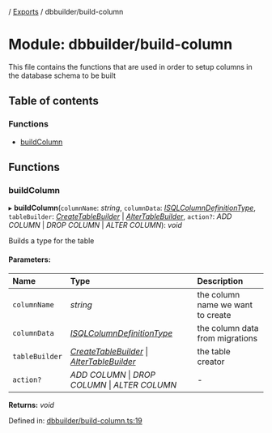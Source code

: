 [](../README.md) / [Exports](../modules.md) / dbbuilder/build-column

# Module: dbbuilder/build-column

This file contains the functions that are used in order to setup
columns in the database schema to be built

## Table of contents

### Functions

- [buildColumn](dbbuilder_build_column.md#buildcolumn)

## Functions

### buildColumn

▸ **buildColumn**(`columnName`: *string*, `columnData`: [*ISQLColumnDefinitionType*](../interfaces/base_root_sql.isqlcolumndefinitiontype.md), `tableBuilder`: [*CreateTableBuilder*](../classes/database_createtablebuilder.createtablebuilder.md) \| [*AlterTableBuilder*](../classes/database_altertablebuilder.altertablebuilder.md), `action?`: *ADD COLUMN* \| *DROP COLUMN* \| *ALTER COLUMN*): *void*

Builds a type for the table

#### Parameters:

Name | Type | Description |
:------ | :------ | :------ |
`columnName` | *string* | the column name we want to create   |
`columnData` | [*ISQLColumnDefinitionType*](../interfaces/base_root_sql.isqlcolumndefinitiontype.md) | the column data from migrations   |
`tableBuilder` | [*CreateTableBuilder*](../classes/database_createtablebuilder.createtablebuilder.md) \| [*AlterTableBuilder*](../classes/database_altertablebuilder.altertablebuilder.md) | the table creator   |
`action?` | *ADD COLUMN* \| *DROP COLUMN* \| *ALTER COLUMN* | - |

**Returns:** *void*

Defined in: [dbbuilder/build-column.ts:19](https://github.com/onzag/itemize/blob/11a98dec/dbbuilder/build-column.ts#L19)
